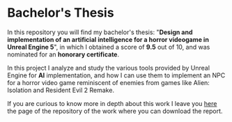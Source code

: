 # Bachelor's Thesis

In this repository you will find my bachelor's thesis: "**Design and implementation of an artificial intelligence for a horror videogame in Unreal Engine 5**", in which I obtained a score of **9.5** out of 10, and was nominated for an **honorary certificate**.

In this project I analyze and study the various tools provided by Unreal Engine for **AI** implementation, and how I can use them to implement an NPC for a horror video game reminiscent of enemies from games like Alien: Isolation and Resident Evil 2 Remake.

If you are curious to know more in depth about this work I leave you [here]([https://repositori.uji.es/items/69c879e8-121d-4870-a15c-df00538d965d]) the page of the repository of the work where you can download the report.
